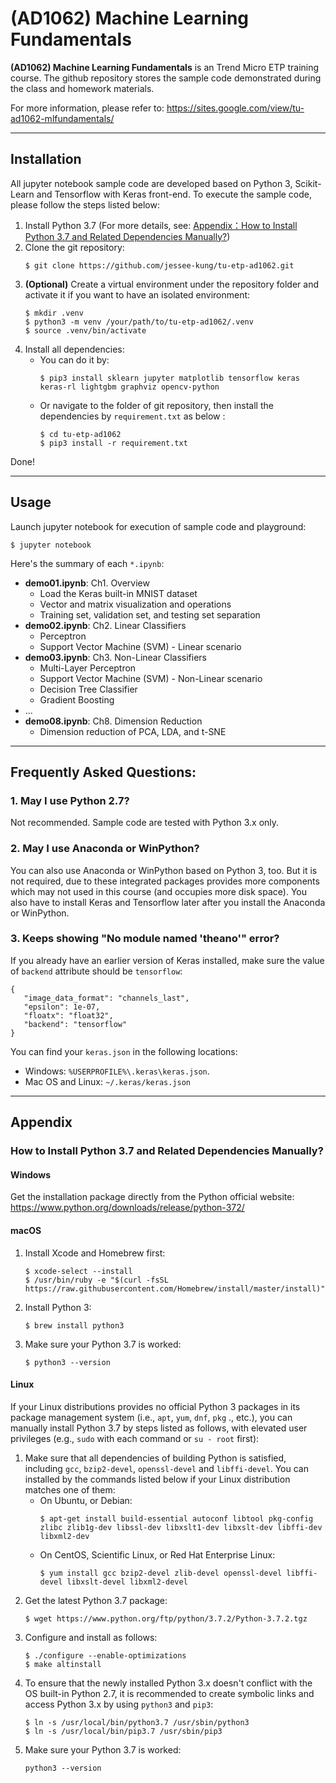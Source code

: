 # (AD1062) Machine Learning Fundamentals

**(AD1062) Machine Learning Fundamentals** is an Trend Micro ETP training course. The github repository stores the sample code demonstrated during the class and homework materials.

For more information, please refer to: https://sites.google.com/view/tu-ad1062-mlfundamentals/

----
## Installation
All jupyter notebook sample code are developed based on Python 3, Scikit-Learn and Tensorflow with Keras front-end. To execute the sample code, please follow the steps listed below:
1. Install Python 3.7
(For more details, see: [Appendix：How to Install Python 3.7 and Related Dependencies Manually?](#appendix))
2. Clone the git repository:
    ```
    $ git clone https://github.com/jessee-kung/tu-etp-ad1062.git
    ```
3. **(Optional)** Create a virtual environment under the repository folder and activate it if you want to have an isolated environment:
    ```
    $ mkdir .venv
    $ python3 -m venv /your/path/to/tu-etp-ad1062/.venv
    $ source .venv/bin/activate
    ```
4. Install all dependencies:
    - You can do it by:
        ```
        $ pip3 install sklearn jupyter matplotlib tensorflow keras keras-rl lightgbm graphviz opencv-python
        ```
    - Or navigate to the folder of git repository, then install the dependencies by `requirement.txt` as below :
        ```
        $ cd tu-etp-ad1062
        $ pip3 install -r requirement.txt 
        ```

Done!

----
## Usage
Launch jupyter notebook for execution of sample code and playground:
```
$ jupyter notebook
```

Here's the summary of each `*.ipynb`: 
* **demo01.ipynb**: Ch1. Overview
    * Load the Keras built-in MNIST dataset
    * Vector and matrix visualization and operations
    * Training set, validation set, and testing set separation
* **demo02.ipynb**: Ch2. Linear Classifiers
    * Perceptron
    * Support Vector Machine (SVM) - Linear scenario
* **demo03.ipynb**: Ch3. Non-Linear Classifiers
    * Multi-Layer Perceptron
    * Support Vector Machine (SVM) - Non-Linear scenario
    * Decision Tree Classifier
    * Gradient Boosting
* ...
* **demo08.ipynb**: Ch8. Dimension Reduction
    * Dimension reduction of PCA, LDA, and t-SNE

----
## Frequently Asked Questions:
### 1. May I use Python 2.7?
Not recommended. Sample code are tested with Python 3.x only.

### 2. May I use Anaconda or WinPython?
You can also use Anaconda or WinPython based on Python 3, too. But it is not required, due to these integrated packages provides more components which may not used in this course (and occupies more disk space). You also have to install Keras and Tensorflow later after you install the Anaconda or WinPython.

### 3. Keeps showing "No module named 'theano'" error?
If you already have an earlier version of Keras installed, make sure the value of `backend` attribute should be `tensorflow`:
```
{
   "image_data_format": "channels_last",
   "epsilon": 1e-07,
   "floatx": "float32",
   "backend": "tensorflow"
}
```
You can find your `keras.json` in the following locations:
* Windows: `%USERPROFILE%\.keras\keras.json`.
* Mac OS and Linux: `~/.keras/keras.json`

----
## Appendix
### How to Install Python 3.7 and Related Dependencies Manually?
#### Windows
Get the installation package directly from the Python official website:
https://www.python.org/downloads/release/python-372/

#### macOS
1. Install Xcode and Homebrew first:
    ```
    $ xcode-select --install
    $ /usr/bin/ruby -e "$(curl -fsSL https://raw.githubusercontent.com/Homebrew/install/master/install)"
    ```
2. Install Python 3:
    ```
    $ brew install python3
    ```
3. Make sure your Python 3.7 is worked:
    ```
    $ python3 --version
    ```

#### Linux
If your Linux distributions provides no official Python 3 packages in its package management system (i.e., `apt`, `yum`, `dnf`, `pkg` ., etc.), you can manually install Python 3.7 by steps listed as follows, with elevated user privileges (e.g., `sudo` with each command or `su - root` first):
1. Make sure that all dependencies of building Python is satisfied, including `gcc`, `bzip2-devel`, `openssl-devel` and `libffi-devel`. You can installed by the commands listed below if your Linux distribution matches one of them:
    - On Ubuntu, or Debian:
        ```
        $ apt-get install build-essential autoconf libtool pkg-config zlibc zlib1g-dev libssl-dev libxslt1-dev libxslt-dev libffi-dev libxml2-dev
        ```
    - On CentOS, Scientific Linux, or Red Hat Enterprise Linux:
        ```
        $ yum install gcc bzip2-devel zlib-devel openssl-devel libffi-devel libxslt-devel libxml2-devel 
        ```
2. Get the latest Python 3.7 package:
    ```
    $ wget https://www.python.org/ftp/python/3.7.2/Python-3.7.2.tgz
    ```
3. Configure and install as follows:
    ```
    $ ./configure --enable-optimizations
    $ make altinstall
    ```
4. To ensure that the newly installed Python 3.x doesn't conflict with the OS built-in Python 2.7, it is recommended to create symbolic links and access Python 3.x by using `python3` and `pip3`:
    ```
    $ ln -s /usr/local/bin/python3.7 /usr/sbin/python3
    $ ln -s /usr/local/bin/pip3.7 /usr/sbin/pip3
    ```
5. Make sure your Python 3.7 is worked:
    ```
    python3 --version
    ```